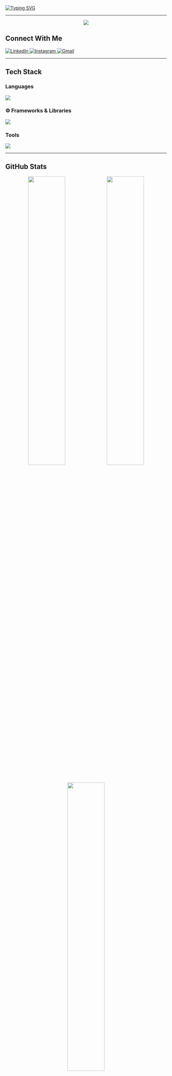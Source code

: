 [![Typing SVG](https://readme-typing-svg.demolab.com?font=Fira+Code&pause=1000&width=535&lines=Hi+👋+I'm+Aparnamol+K+S;Passionate+AI+and+Machine+Learning+enthusiast;Passionate+Web+Developer)](https://git.io/typing-svg)

---




<p align="center">
  <a href="https://github.com/Aparnamol-KS/github-readme-activity-graph">
    <img src="https://github-readme-activity-graph.vercel.app/graph?username=Aparnamol-KS&bg_color=0d1117&color=00e7ff&line=00e7ff&point=ffffff&area=true&hide_border=true" />
  </a>
</p>




## Connect With Me

<p> <a href="https://www.linkedin.com/in/aparnamol-ks/"> <img src="https://skillicons.dev/icons?i=linkedin" alt="LinkedIn" /> </a> <a href="https://instagram.com/_aparnamol_"> <img src="https://skillicons.dev/icons?i=instagram" alt="Instagram" /> </a> <a href="mailto:aparnamolks.off@gmail.com"> <img src="https://skillicons.dev/icons?i=gmail" alt="Gmail" /> </a> </p>

---

## Tech Stack

### Languages


<!--   <img src="https://img.shields.io/badge/Python-3670A0?style=for-the-badge&logo=python&logoColor=ffdd54" />
  <img src="https://img.shields.io/badge/JavaScript-%23F7DF1E.svg?style=for-the-badge&logo=javascript&logoColor=black" />
  <img src="https://img.shields.io/badge/C-%2300599C.svg?style=for-the-badge&logo=c&logoColor=white" />
  <img src="https://img.shields.io/badge/HTML5-%23E34F26.svg?style=for-the-badge&logo=html5&logoColor=white" />
  <img src="https://img.shields.io/badge/CSS3-%231572B6.svg?style=for-the-badge&logo=css3&logoColor=white" /> -->

  <p > <img src="https://skillicons.dev/icons?i=python,js,c,html,css" /> </p>


### ⚙️ Frameworks & Libraries



<p > <img src="https://skillicons.dev/icons?i=django,flask,bootstrap,react" /> </p>

### Tools

<p > <img src="https://skillicons.dev/icons?i=git,github,vercel,mysql,postgres" /> </p>

---

## GitHub Stats

<p align="center">
  <img src="https://github-readme-stats.vercel.app/api?username=Aparnamol-KS&show_icons=true&theme=tokyonight&hide_border=true" width="48%" />
  <img src="https://streak-stats.demolab.com/?user=Aparnamol-KS&theme=radical&hide_border=true" width="48%" />
</p>

<p align="center">
  <img src="https://github-readme-stats.vercel.app/api/top-langs/?username=Aparnamol-KS&layout=compact&theme=tokyonight" width="48%" />
</p>

---

## GitHub Achievements

<p align="center">
  <img src="https://github-profile-trophy.vercel.app/?username=Aparnamol-KS&theme=radical&margin-w=10&no-frame=true" />
</p>

---

### Top Contributed Repo
![](https://github-contributor-stats.vercel.app/api?username=Aparnamol-KS&limit=5&theme=dark&combine_all_yearly_contributions=true)

---


## Dev Quote

<p align="center">
  <img src="https://quotes-github-readme.vercel.app/api?type=horizontal&theme=dark" />
</p>

---

![GitHub Activity Graph](https://github-readme-activity-graph.vercel.app/graph?username=Aparnamol-KS&theme=radical)



